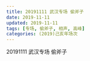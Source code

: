 ```yaml
---
title: 20191111 武汉专场 偷斧子 
date: 2019-11-11
updated: 2019-11-11
tags: [专场, 偷斧子, 相声, 高峰]
categories: (2019)己亥年场次
---
```

20191111 武汉专场 偷斧子 